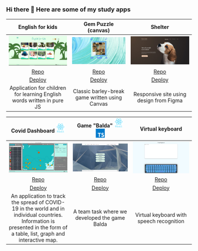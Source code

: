 ### Hi there 👋 Here are some of my study apps 

English for kids  | Gem Puzzle (canvas) | Shelter
:--: | :--:  | :--:
![English for kids ](./images/eng4kids.jpg)   | ![Gem-puzzle](./images/gem-puzzle.jpg) | ![Shelter](./images/shelter.jpg)
[Repo](https://github.com/LiliyaSm/RS-School-2020/tree/master/english-for-kids) | [Repo](https://github.com/LiliyaSm/RS-School-2020/tree/master/gem-puzzle) | [Repo](https://github.com/LiliyaSm/RS-School-2020/tree/master/shelter)
[Deploy](https://rolling-scopes-school.github.io/liliyasm-JS2020Q3/english-for-kids/) | [Deploy](https://rolling-scopes-school.github.io/liliyasm-JS2020Q3/gem-puzzle/)  | [Deploy](https://shelter-rrs.netlify.app)
Application for children for learning English words written in pure JS | Classic barley-break game written using Canvas  | Responsive site using design from Figma

Covid Dashboard <img src="https://raw.githubusercontent.com/devicons/devicon/master/icons/react/react-original-wordmark.svg" alt="react" width="25" height="25" />  | Game "Balda" <img src="https://raw.githubusercontent.com/devicons/devicon/master/icons/react/react-original-wordmark.svg" alt="react" width="25" height="25" />  <img src="https://raw.githubusercontent.com/devicons/devicon/master/icons/typescript/typescript-original.svg" alt="ts" width="25" height="25" /> | Virtual keyboard
:--: | :--:  | :--:  
![Covid Dashboard](./images/covid-dashboard.jpg)   | ![Balda](./images/balda.jpg) | ![Virtual keyboard](./images/virtual-keyboard.png)
[Repo](https://github.com/LiliyaSm/covid-dashboard/tree/develop) | [Repo](https://github.com/LiliyaSm/rsclone/tree/develop) | [Repo](https://github.com/LiliyaSm/RS-School-2020/tree/master/virtual-keyboard)
[Deploy](https://liliyasm-covid-dashboard.netlify.app/) | [Deploy](https://rsclone-balda.netlify.app/) |[Deploy](https://rolling-scopes-school.github.io/liliyasm-JS2020Q3/virtual-keyboard/)
An application to track the spread of COVID-19 in the world and in individual countries. Information is presented in the form of a table, list, graph and interactive map. | A team task where we developed the game Balda | Virtual keyboard with speech recognition

